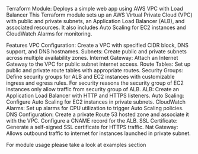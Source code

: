 Terraform Module: Deploys a simple web app using AWS VPC with Load Balancer
This Terraform module sets up an AWS Virtual Private Cloud (VPC) with public and private subnets, an Application Load Balancer (ALB), and associated resources. It also includes Auto Scaling for EC2 instances and CloudWatch Alarms for monitoring.

Features
VPC Configuration: Create a VPC with specified CIDR block, DNS support, and DNS hostnames.
Subnets: Create public and private subnets across multiple availability zones.
Internet Gateway: Attach an Internet Gateway to the VPC for public subnet internet access.
Route Tables: Set up public and private route tables with appropriate routes.
Security Groups: Define security groups for ALB and EC2 instances with customizable ingress and egress rules. For security reasons the security group of EC2 instances only allow traffic from security group of ALB.
ALB: Create an Application Load Balancer with HTTP and HTTPS listeners.
Auto Scaling: Configure Auto Scaling for EC2 instances in private subnets.
CloudWatch Alarms: Set up alarms for CPU utilization to trigger Auto Scaling policies.
DNS Configuration: Create a private Route 53 hosted zone and associate it with the VPC. Configure a CNAME record for the ALB.
SSL Certificate: Generate a self-signed SSL certificate for HTTPS traffic.
Nat Gateway: Allows outbound traffic to internet for instances launched in private subnet.

For module usage please take a look at examples section
